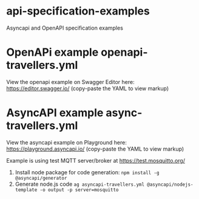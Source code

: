# api-specification-examples
Asyncapi and OpenAPI specification examples


# OpenAPi example openapi-travellers.yml
View the openapi example on Swagger Editor here: https://editor.swagger.io/ (copy-paste the YAML to view markup)



# AsyncAPI example async-travellers.yml
View the asyncapi example on Playground here: https://playground.asyncapi.io/ (copy-paste the YAML to view markup)

Example is using test MQTT server/broker at https://test.mosquitto.org/ 
1. Install node package for code generation: ```npm install -g @asyncapi/generator```
2. Generate node.js code ```ag asyncapi-travellers.yml @asyncapi/nodejs-template -o output -p server=mosquitto```


